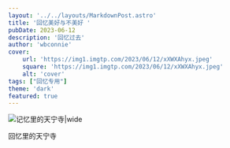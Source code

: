 ```yaml
---
layout: '../../layouts/MarkdownPost.astro'
title: '回忆美好与不美好 '
pubDate: 2023-06-12
description: '回忆过去'
author: 'wbconnie'
cover:
    url: 'https://img1.imgtp.com/2023/06/12/xXWXAhyx.jpeg'
    square: 'https://img1.imgtp.com/2023/06/12/xXWXAhyx.jpeg'
    alt: 'cover'
tags: ["回忆专用"]
theme: 'dark'
featured: true
---
```


![记忆里的天宁寺|wide](https://img1.imgtp.com/2023/06/12/xXWXAhyx.jpeg)



<p align="left">回忆里的天宁寺</p>
